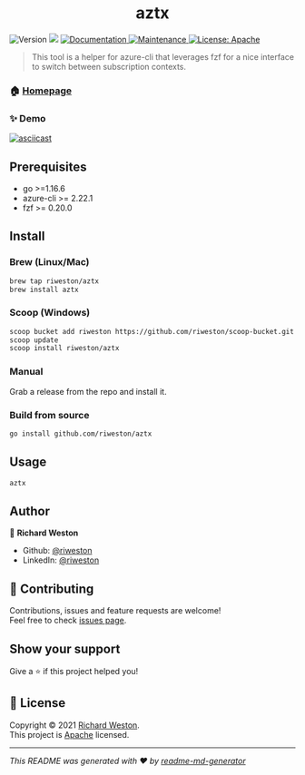 <h1 align="center">aztx</h1>
<p>
  <img alt="Version" src="https://img.shields.io/badge/version-0.0.1-blue.svg?cacheSeconds=2592000" />
  <img src="https://img.shields.io/badge/go-%3E%3D1.16.6-blue.svg" />
  <a href="https://github.com/riweston/aztx#readme" target="_blank">
    <img alt="Documentation" src="https://img.shields.io/badge/documentation-yes-brightgreen.svg" />
  </a>
  <a href="https://github.com/riweston/aztx/graphs/commit-activity" target="_blank">
    <img alt="Maintenance" src="https://img.shields.io/badge/Maintained%3F-yes-green.svg" />
  </a>
  <a href="https://github.com/riweston/aztx/blob/master/LICENSE" target="_blank">
    <img alt="License: Apache" src="https://img.shields.io/github/license/riweston/aztx" />
  </a>
</p>

> This tool is a helper for azure-cli that leverages fzf for a nice interface to switch between subscription contexts.

### 🏠 [Homepage](https://github.com/riweston/aztx#readme)

### ✨ Demo

[![asciicast](https://asciinema.org/a/Rk36acdIGN9K6w5WO5Rx74NwA.svg)](https://asciinema.org/a/Rk36acdIGN9K6w5WO5Rx74NwA)

## Prerequisites

- go >=1.16.6
- azure-cli >= 2.22.1
- fzf >= 0.20.0

## Install

### Brew (Linux/Mac)

```sh
brew tap riweston/aztx
brew install aztx
```

### Scoop (Windows)

```sh
scoop bucket add riweston https://github.com/riweston/scoop-bucket.git
scoop update
scoop install riweston/aztx
```

### Manual

Grab a release from the repo and install it.

### Build from source

```sh
go install github.com/riweston/aztx
```

## Usage

```sh
aztx
```

## Author

👤 **Richard Weston**

* Github: [@riweston](https://github.com/riweston)
* LinkedIn: [@riweston](https://linkedin.com/in/riweston)

## 🤝 Contributing

Contributions, issues and feature requests are welcome!<br />Feel free to check [issues page](https://github.com/riweston/aztx/issues).

## Show your support

Give a ⭐️ if this project helped you!

## 📝 License

Copyright © 2021 [Richard Weston](https://github.com/riweston).<br />
This project is [Apache](https://github.com/riweston/aztx/blob/master/LICENSE) licensed.

***
_This README was generated with ❤️ by [readme-md-generator](https://github.com/kefranabg/readme-md-generator)_
